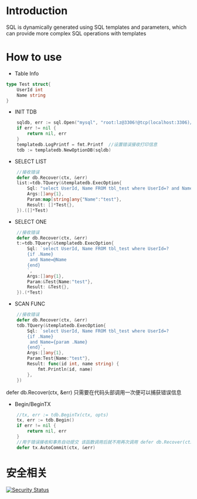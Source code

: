 # Introduction
SQL is dynamically generated using SQL templates and parameters, which can provide more complex SQL operations with templates


# How to use
* Table Info
```go
type Test struct{
    UserId int
    Name string
}
```
* INIT TDB
```go
	sqldb, err := sql.Open("mysql", "root:lz@3306!@tcp(localhost:3306)/lz_tour?charset=utf8mb4&parseTime=True&loc=Local&multiStatements=true")
	if err != nil {
		return nil, err
	}
	templatedb.LogPrintf = fmt.Printf  //设置错误接收打印信息
    tdb := templatedb.NewOptionDB(sqldb)
```
* SELECT LIST
```go
    //接收错误
    defer db.Recover(ctx, &err) 
	list:=tdb.TQuery(&templatedb.ExecOption{
		Sql: "select UserId, Name FROM tbl_test where UserId=? and Name=@Name",
        Args:[]any{1},
        Param:map[string]any{"Name":"test"},
		Result: []*Test{},
	}).([]*Test)
```
* SELECT ONE
```go
    //接收错误
    defer db.Recover(ctx, &err) 
	t:=tdb.TQuery(&templatedb.ExecOption{
		Sql: `select UserId, Name FROM tbl_test where UserId=?
        {if .Name}
         and Name=@Name
        {end}
        `,
        Args:[]any{1},
        Param:&Test{Name:"test"},
		Result: &Test{},
	}).(*Test)
```
* SCAN FUNC
```go
    //接收错误
    defer db.Recover(ctx, &err) 
	tdb.TQuery(&templatedb.ExecOption{
		Sql: `select UserId, Name FROM tbl_test where UserId=? 
        {if .Name}
         and Name={param .Name}
        {end}`,
        Args:[]any{1},
        Param:Test{Name:"test"},
		Result: func(id int, name string) {
			fmt.Println(id, name)
		},
	})
```
defer db.Recover(ctx, &err) 只需要在代码头部调用一次便可以捕获错误信息
* Begin/BeginTX
```go
    //tx, err := tdb.BeginTx(ctx, opts)
    tx, err := tdb.Begin()
	if err != nil {
		return nil, err
	}
    //用于错误接收和事务自动提交 该函数调用后就不用再次调用 defer db.Recover(ctx, &err)
    defer tx.AutoCommit(ctx, &err) 
```

# 安全相关
[![Security Status](https://www.murphysec.com/platform3/v3/badge/1612004657648414720.svg?t=1)](https://www.murphysec.com/accept?code=decf9bb2d4c69750e880241c395edbd7&type=1&from=2&t=2)